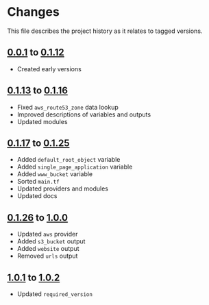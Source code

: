# Changes
This file describes the project history as it relates to tagged versions.

## [0.0.1](.) to [0.1.12](.)
- Created early versions

## [0.1.13](.) to [0.1.16](.)
- Fixed `aws_route53_zone` data lookup
- Improved descriptions of variables and outputs
- Updated modules

## [0.1.17](.) to [0.1.25](.)
- Added `default_root_object` variable
- Added `single_page_application` variable
- Added `www_bucket` variable
- Sorted `main.tf`
- Updated providers and modules
- Updated docs

## [0.1.26](.) to [1.0.0](.)
- Updated `aws` provider
- Added `s3_bucket` output
- Added `website` output
- Removed `urls` output

## [1.0.1](.) to [1.0.2](.)
- Updated `required_version`
